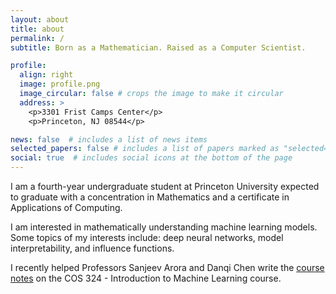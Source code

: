 ```yaml
---
layout: about
title: about
permalink: /
subtitle: Born as a Mathematician. Raised as a Computer Scientist.

profile:
  align: right
  image: profile.png
  image_circular: false # crops the image to make it circular
  address: >
    <p>3301 Frist Camps Center</p>
    <p>Princeton, NJ 08544</p>

news: false  # includes a list of news items
selected_papers: false # includes a list of papers marked as "selected={true}"
social: true  # includes social icons at the bottom of the page
---
```


I am a fourth-year undergraduate student at Princeton University expected to graduate with a concentration in Mathematics and a certificate in Applications of Computing.

I am interested in mathematically understanding machine learning models. Some topics of my interests include: deep neural networks, model interpretability, and influence functions.

I recently helped Professors Sanjeev Arora and Danqi Chen write the [course notes](https://parksimon0808.github.io/COS324/) on the COS 324 - Introduction to Machine Learning course. 

<!---
Link to your social media connections, too. This theme is set up to use [Font Awesome icons](http://fortawesome.github.io/Font-Awesome/) and [Academicons](https://jpswalsh.github.io/academicons/), like the ones below. Add your Facebook, Twitter, LinkedIn, Google Scholar, or just disable all of them.
-->
